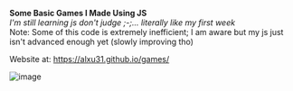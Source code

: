 **Some Basic Games I Made Using JS**<br>
_I'm still learning js don't judge ;-;... literally like my first week_ <br>
Note: Some of this code is extremely inefficient; I am aware but my js just isn't advanced enough yet (slowly improving tho) <br>

Website at: https://alxu31.github.io/games/ <br>

![image](https://github.com/alxu31/games/assets/152698786/19c86b42-9e39-46d9-b244-bb52cd13f331)


